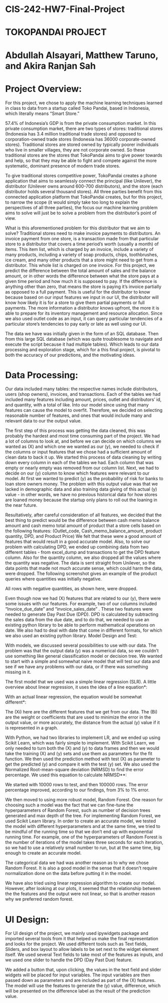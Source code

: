 # CIS-242-HW7-Final-Project

# TOKOPANDAI PROJECT

# Abdullah Alsayari,  Matthew Taruno, and Akira Ranjan Sah

# Project Overview:
For this project, we chose to apply the machine learning techniques learned in class to data from a startup called Toko Pandai, based in Indonesia, which literally means “Smart Store.”

57.4% of Indonesia’s GDP is from the private consumption market. In this private consumption market, there are two types of stores: traditional stores (Indonesia has 3.4 million traditional trade stores) and opposed to corporation-owned trade stores (Indonesia has 36000 corporate-owned stores). Traditional stores are stored owned by typically poorer individuals who live in smaller villages, they are not corporate owned. So these traditional stores are the stores that TokoPandai aims to give power towards and help, so that they may be able to fight and compete against the more systematic, dominant presence of modern trade stores.

To give traditional stores competitive power, TokoPandai creates a phone application that aims to seamlessly connect the principal (like Unilever), the distributor (Unilever owns around 600-700 distributors), and the store (each distributor holds several thousand stores). All three parties benefit from this connected application platform that TokoPandai creates, but for this project, to narrow the scope (it would simply take too long to explain the perspectives of all three parties), the focus our machine learning problem aims to solve will just be to solve a problem from the distributor’s point of view. 

What is this aforementioned problem for this distributor that we aim to solve? Traditional stores need to make invoice payments to distributors. An invoice payment from one store, is a transaction made from that particular store to a distributor that covers a time period’s worth (usually a month) of items. This item list, which is charged by an invoice, include a variety of many products, including a variety of soap products, chips, toothbrushes, ice cream, and many other products that a store might need to get from a distributor. This whole list is charged on one invoice. For this project, we predict the difference between the total amount of sales and the balance amount, or in other words the difference between what the store pays at a given time period and how much it is supposed to pay. If the difference is anything other than zero, that means the store is paying it’s invoice partially as opposed to a full payment. This is useful for the distributor to know because based on our input features we input in our UI, the distributor will know how likely it is for a store to give them partial payments or full payments. The more information a distributor knows upfront, the more it is able to prepare for its inventory management and resource allocation. Since we also used outlet code as an input, it can query particular tendencies of a particular store’s tendencies to pay early or late as well using our UI.

The data we have was initially given in the form of an SQL database. Then from this large SQL database (which was quite troublesome to navigate and execute the script because it had multiple tables). Which leads to our data processing and exploration stage, which for a this final project, is pivotal to both the accuracy of our predictions, and the motivating ideas.

# Data Processing:
Our data included many tables: the respective names include distributors, users (shop owners), invoices, and transactions. Each of the tables we had included many features including amount, prices, outlet and distributors’ id, and quantity, with a total of like. Into our model since using that many features can cause the model to overfit. Therefore, we decided on selecting reasonable number of features, and ones that would include many and relevant data to our the output value. 

The first step of this process was getting the data cleaned, this was probably the hardest and most time consuming part of the project. We had a lot of columns to look at, and before we can decide on which columns we wanted as (X) and which one we wanted as our (y), we needed to check if the columns or input features that we chose had a sufficient amount of clean data to back it up. We started this process of data cleaning by writing down every column in each of the tables we had. Each column that was empty or nearly empty was removed from our column list. Next, we had to decide on our (y) column to know which features were relevant to our model. At first we wanted to predict (y) as the probability of risk for banks to loan store owners money. The problem with this output value was that we lacked in demographic data and also training data giving of this actual (y) value - in other words, we have no previous historical data for how stores are loaned money because the startup only plans to roll out the loaning in the near future. 

Resultatively, after careful consideration of all features, we decided that the best thing to predict would be the difference between cash memo balance amount and cash memo total amount of product that a store cells based on the following features: (Outlet_code, Cash_memo_balance_amount, product quantity, DPD, and Product Price) We felt that these were a good amount of features that would result in a good accurate model. Also, to solve our problem with calculating DPD, we ended up combining data from two different tables - from excel_dump and transactions to get the DPD feature column. Also for the quantity column, we also dropped all the values where the quantity was negative. The data is sent straight from Unilever, so the data points that made not much accurate sense, which could harm the data, were dropped. The following screenshot gives an example of the product queries where quantities was initially negative.

 
All rows with negative quantities, as shown here, were dropped.

Even though now we had (X) features that are related to our (y), there were some issues with our features. For example, two of our columns included “Invoice_due_date” and “invoice_sales_date” . These two features were needed to generate Day Past Due (DPD). DPD is calculated by subtracting the sales data from the due date, and to do that, we needed to use an existing python library to be able to perform mathematical operations on date. We also had to deal with date that come in different formats, for which we also used an existing python library. 
Model Design and Test: 

With models, we discussed several possibilities to use with our data. The problem was that the output data (y) was a numerical data, so we couldn’t use something like general classification model or decision tree. We wanted to start with a simple and somewhat naive model that will test our data and see if we have any problems with our data, or if there was something missing in it. 

The first model that we used was a simple linear regression (SLR). A little overview about linear regression, it uses the idea of a line equation*:  

With an actual linear regression, the equation would be somewhat different*: 


The (Xi) here are the different features that we get from our data. The (Bi) are the weight or coefficients that are used to minimize the error in the output value, or more accurately, the distance from the actual (y) value if it is represented in a graph. 

With Python, we had two libraries to implement LR, and we ended up using Scikit Learn, which was fairly simple to implement. With Scikit Learn, we only needed to turn both the (X) and (y) to data frames and then we would take the training (X) and (y) sets and use them as parameters for the fit function. We then used the prediction method with test (X) as parameter to get the predicted (y) and compare it with the test (y) set. We also used the Normalized Root-mean-square deviation (NRMSD) to find the error percentage. We used this equation to calculate NRMSD**:

We started with 10000 rows to test, and then 100000 rows. The error percentage improved, according to our findings, from 3% to 1% error.

We then moved to using more robust model, Random Forest. One reason for choosing such a model was the fact that we can fine-tune the hyperparameters of Random Forest, such as number of decision trees generated and max depth of the tree. For implementing Random Forest, we used Scikit Learn library. In order to create an accurate model, we tested the model with different hyperparameters and at the same time, we tried to be mindful of the running time so that we don’t end up with exponential running time. For example, one of the hyperparameters of Random Forest is the number of iterations of the model takes three seconds for each iteration, so we had to use a relatively small number to run, but at the same time, big enough to create an accurate model. 

The categorical data we had was another reason as to why we chose Random Forest. It is also a good model in the sense that it doesn’t require normalization done on the data before putting it in the model. 

We have also tried using linear regression algorithm to create our model. However, after looking at our plots, it seemed that the relationship between the the features and the output were not linear, so that is another reason why we preferred random forest.

# UI Design: 
For UI design of the project, we mainly used ipywidgets package and imported several tools from it that helped us make the final representation and looks for the project. We used different tools such as Text fields, Sliders, and box layout to allow labels to be set next to the widget element itself. We used several Text fields to take most of the features as inputs, and we used one slider to handle the DPD (Day Past Due) feature. 

We added a button that, upon clicking, the values in the text field and slider widgets will be placed for input variables. The input variables are then passed down as parameters and are included as part of the (X) features. The model will use the features to generate the (y) value, difference, which will be presented on the difference label as the result of the prediction value.
